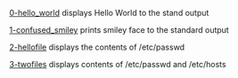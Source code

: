 [0-hello_world](./0-hello_world) displays Hello World to the stand output

[1-confused_smiley](./1-confused_smiley) prints smiley face to the standard output

[2-hellofile](./2-hellofile) displays the contents of /etc/passwd

[3-twofiles](./3-twofiles) displays contents of /etc/passwd and /etc/hosts

